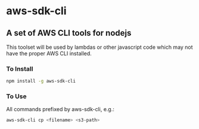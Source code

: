 # aws-sdk-cli

## A set of AWS CLI tools for nodejs
This toolset will be used by lambdas or other javascript code which may not have
the proper AWS CLI installed.

### To Install

```sh
npm install -g aws-sdk-cli
```

### To Use

All commands prefixed by aws-sdk-cli, e.g.:

```sh
aws-sdk-cli cp <filename> <s3-path>
```
